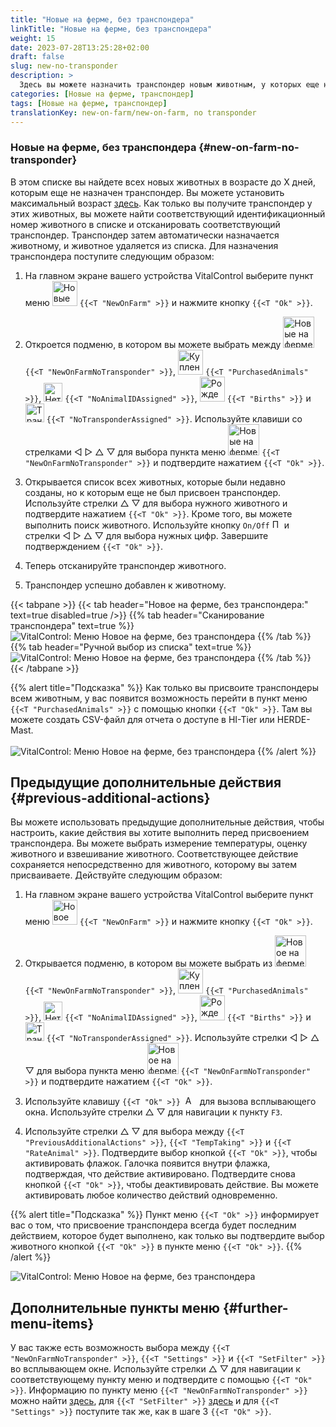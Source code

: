 ```yaml
---
title: "Новые на ферме, без транспондера"
linkTitle: "Новые на ферме, без транспондера"
weight: 15
date: 2023-07-28T13:25:28+02:00
draft: false
slug: new-no-transponder
description: >
  Здесь вы можете назначить транспондер новым животным, у которых еще нет транспондера.
categories: [Новые на ферме, транспондер]
tags: [Новые на ферме, транспондер]
translationKey: new-on-farm/new-on-farm, no transponder
---
```

### Новые на ферме, без транспондера {#new-on-farm-no-transponder}

В этом списке вы найдете всех новых животных в возрасте до X дней, которым еще не назначен транспондер. Вы можете установить максимальный возраст [здесь](/ru/docs/settings/animal-registration/#set-default-values). Как только вы получите транспондер у этих животных, вы можете найти соответствующий идентификационный номер животного в списке и отсканировать соответствующий транспондер. Транспондер затем автоматически назначается животному, и животное удаляется из списка. Для назначения транспондера поступите следующим образом:

1. На главном экране вашего устройства VitalControl выберите пункт меню <img src="/icons/main/new-on-farm.svg" width="40" align="bottom" alt="Новые на ферме" /> `{{<T "NewOnFarm" >}}` и нажмите кнопку `{{<T "Ok" >}}`.

2. Откроется подменю, в котором вы можете выбрать между <img src="/icons/registration/new-on-farm-no-transponder.svg" width="50" align="bottom" alt="Новые на ферме, без транспондера" /> `{{<T "NewOnFarmNoTransponder" >}}`, <img src="/icons/main/new-on-farm.svg" width="40" align="bottom" alt="Купленные животные" /> `{{<T "PurchasedAnimals" >}}`, <img src="/icons/registration/no-eartag-number.svg" width="30" align="bottom" alt="Нет национального идентификационного номера животного" /> `{{<T "NoAnimalIDAssigned" >}}`, <img src="/icons/main/births.svg" width="40" align="bottom" alt="Рождения" /> `{{<T "Births" >}}` и <img src="/icons/registration/no-transponder.svg" width="30" align="bottom" alt="Транспондер не назначен" /> `{{<T "NoTransponderAssigned" >}}`. Используйте клавиши со стрелками ◁ ▷ △ ▽ для выбора пункта меню <img src="/icons/registration/new-on-farm-no-transponder.svg" width="50" align="bottom" alt="Новые на ферме, без транспондера" /> `{{<T "NewOnFarmNoTransponder" >}}` и подтвердите нажатием `{{<T "Ok" >}}`.

3. Открывается список всех животных, которые были недавно созданы, но к которым еще не был присвоен транспондер. Используйте стрелки △ ▽ для выбора нужного животного и подтвердите нажатием `{{<T "Ok" >}}`. Кроме того, вы можете выполнить поиск животного. Используйте кнопку `On/Off` <img src="/icons/footer/search.svg" width="15" align="bottom" alt="Поиск" /> и стрелки ◁ ▷ △ ▽ для выбора нужных цифр. Завершите подтверждением `{{<T "Ok" >}}`.

4. Теперь отсканируйте транспондер животного.

5. Транспондер успешно добавлен к животному.

{{< tabpane >}}
{{< tab header="Новое на ферме, без транспондера:" text=true disabled=true />}}
{{% tab header="Сканирование транспондера" text=true %}}
![VitalControl: Меню Новое на ферме, без транспондера](../images/notransponder-scan.png "Новое на ферме, без транспондера")
{{% /tab %}}
{{% tab header="Ручной выбор из списка" text=true %}}
![VitalControl: Меню Новое на ферме, без транспондера](../images/notransponder.png "Новое на ферме, без транспондера")
{{% /tab %}}
{{< /tabpane >}}

{{% alert title="Подсказка" %}}
Как только вы присвоите транспондеры всем животным, у вас появится возможность перейти в пункт меню `{{<T "PurchasedAnimals" >}}` с помощью кнопки `{{<T "Ok" >}}`. Там вы можете создать CSV-файл для отчета о доступе в HI-Tier или HERDE-Mast. <br/>
<br/>
![VitalControl: Меню Новое на ферме, без транспондера](../images/redirect.png "Перенаправление")
{{% /alert %}}

## Предыдущие дополнительные действия {#previous-additional-actions}

Вы можете использовать предыдущие дополнительные действия, чтобы настроить, какие действия вы хотите выполнить перед присвоением транспондера. Вы можете выбрать измерение температуры, оценку животного и взвешивание животного. Соответствующее действие сохраняется непосредственно для животного, которому вы затем присваиваете. Действуйте следующим образом:

1. На главном экране вашего устройства VitalControl выберите пункт меню <img src="/icons/main/new-on-farm.svg" width="40" align="bottom" alt="Новое на ферме" /> `{{<T "NewOnFarm" >}}` и нажмите кнопку `{{<T "Ok" >}}`.

2. Открывается подменю, в котором вы можете выбрать из <img src="/icons/registration/new-on-farm-no-transponder.svg" width="50" align="bottom" alt="Новое на ферме, без транспондера" /> `{{<T "NewOnFarmNoTransponder" >}}`, <img src="/icons/main/new-on-farm.svg" width="40" align="bottom" alt="Купленные животные" /> `{{<T "PurchasedAnimals" >}}`, <img src="/icons/registration/no-eartag-number.svg" width="30" align="bottom" alt="Нет государственного номера животного" /> `{{<T "NoAnimalIDAssigned" >}}`, <img src="/icons/main/births.svg" width="40" align="bottom" alt="Рождения" /> `{{<T "Births" >}}` и <img src="/icons/registration/no-transponder.svg" width="30" align="bottom" alt="Транспондер не присвоен" /> `{{<T "NoTransponderAssigned" >}}`. Используйте стрелки ◁ ▷ △ ▽ для выбора пункта меню <img src="/icons/registration/new-on-farm-no-transponder.svg" width="50" align="bottom" alt="Новое на ферме, без транспондера" /> `{{<T "NewOnFarmNoTransponder" >}}` и подтвердите нажатием `{{<T "Ok" >}}`.

3. Используйте клавишу `{{<T "Ok" >}}` &nbsp;<img src="/icons/footer/open-popup.svg" width="15" align="bottom" alt="Aufruf Popup" />&nbsp; для вызова всплывающего окна. Используйте стрелки △ ▽ для навигации к пункту `F3`.

4. Используйте стрелки △ ▽ для выбора между `{{<T "PreviousAdditionalActions" >}}`, `{{<T "TempTaking" >}}` и `{{<T "RateAnimal" >}}`. Подтвердите выбор кнопкой `{{<T "Ok" >}}`, чтобы активировать флажок. Галочка появится внутри флажка, подтверждая, что действие активировано. Подтвердите снова кнопкой `{{<T "Ok" >}}`, чтобы деактивировать действие. Вы можете активировать любое количество действий одновременно.

{{% alert title="Подсказка" %}}
Пункт меню `{{<T "Ok" >}}` информирует вас о том, что присвоение транспондера всегда будет последним действием, которое будет выполнено, как только вы подтвердите выбор животного кнопкой `{{<T "Ok" >}}` в пункте меню `{{<T "Ok" >}}`.
{{% /alert %}}

![VitalControl: Меню Новое на ферме, без транспондера](../images/actions.png "Дополнительные действия")

 ## Дополнительные пункты меню {#further-menu-items}

У вас также есть возможность выбора между `{{<T "NewOnFarmNoTransponder" >}}`, `{{<T "Settings" >}}` и `{{<T "SetFilter" >}}` во всплывающем окне. Используйте стрелки △ ▽ для навигации к соответствующему пункту меню и подтвердите с помощью `{{<T "Ok" >}}`. Информацию по пункту меню `{{<T "NewOnFarmNoTransponder" >}}` можно найти [здесь](/ru/docs/settings/animal-registration/#set-default-values), для `{{<T "SetFilter" >}}` [здесь](/ru/docs/filter/) и для `{{<T "Settings" >}}` поступите так же, как в шаге 3 `{{<T "Ok" >}}`.
